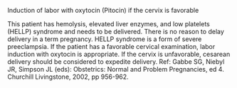 Induction of labor with oxytocin (Pitocin) if the cervix is favorable

This patient has hemolysis, elevated liver enzymes, and low platelets (HELLP) syndrome and needs to be delivered. There is no reason to delay delivery in a term pregnancy. HELLP syndrome is a form of severe preeclampsia. If the patient has a favorable cervical examination, labor induction with oxytocin is appropriate. If the cervix is unfavorable, cesarean delivery should be considered to expedite delivery. Ref: Gabbe SG, Niebyl JR, Simpson JL (eds): Obstetrics: Normal and Problem Pregnancies, ed 4. Churchill Livingstone, 2002, pp 956-962.